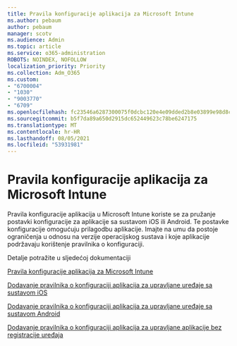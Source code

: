 ```yaml
---
title: Pravila konfiguracije aplikacija za Microsoft Intune
ms.author: pebaum
author: pebaum
manager: scotv
ms.audience: Admin
ms.topic: article
ms.service: o365-administration
ROBOTS: NOINDEX, NOFOLLOW
localization_priority: Priority
ms.collection: Adm_O365
ms.custom:
- "6700004"
- "1030"
- "9003770"
- "6709"
ms.openlocfilehash: fc23546a6287300075f0dcbc120e4e09dded2b8e03899e98d8c27ff6c94b737e
ms.sourcegitcommit: b5f7da89a650d2915dc652449623c78be6247175
ms.translationtype: MT
ms.contentlocale: hr-HR
ms.lasthandoff: 08/05/2021
ms.locfileid: "53931981"
---
```

# <a name="app-configuration-policies-for-microsoft-intune"></a>Pravila konfiguracije aplikacija za Microsoft Intune

Pravila konfiguracije aplikacija u Microsoft Intune koriste se za pružanje postavki konfiguracije za aplikacije sa sustavom iOS ili Android. Te postavke konfiguracije omogućuju prilagodbu aplikacije. Imajte na umu da postoje ograničenja u odnosu na verzije operacijskog sustava i koje aplikacije podržavaju korištenje pravilnika o konfiguraciji.

Detalje potražite u sljedećoj dokumentaciji

[Pravila konfiguracije aplikacija za Microsoft Intune](https://docs.microsoft.com/intune/app-configuration-policies-overview)  

[Dodavanje pravilnika o konfiguraciji aplikacija za upravljane uređaje sa sustavom iOS](https://docs.microsoft.com/intune/app-configuration-policies-use-ios)  

[Dodavanje pravilnika o konfiguraciji aplikacija za upravljane uređaje sa sustavom Android](https://docs.microsoft.com/intune/app-configuration-policies-use-android)

[Dodavanje pravilnika o konfiguraciji aplikacija za upravljane aplikacije bez registracije uređaja](https://docs.microsoft.com/intune/app-configuration-policies-managed-app)
